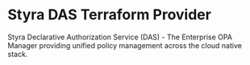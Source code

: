 # Styra DAS Terraform Provider

Styra Declarative Authorization Service (DAS) - The Enterprise OPA Manager providing unified policy management across the cloud native stack.
